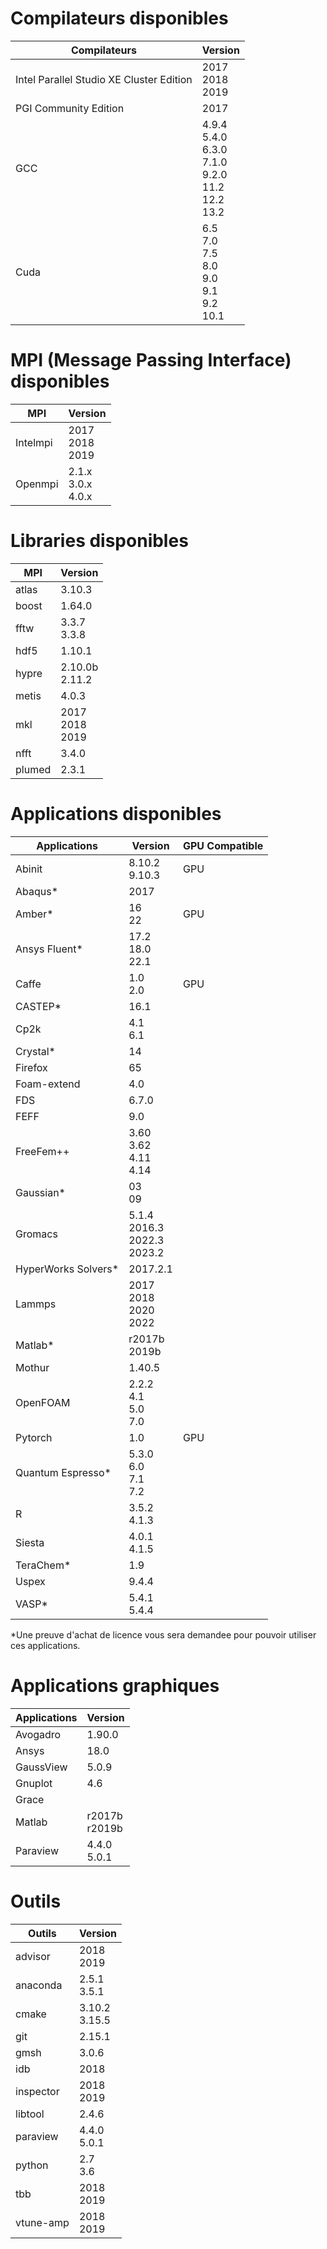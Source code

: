 # Compilateurs disponibles

| Compilateurs                             | Version                                                                         |
|------------------------------------------|---------------------------------------------------------------------------------|
| Intel Parallel Studio XE Cluster Edition | 2017 <br> 2018 <br> 2019                                                        |
| PGI Community Edition                    | 2017                                                                            |
| GCC                                      | 4.9.4 <br> 5.4.0 <br> 6.3.0 <br> 7.1.0 <br> 9.2.0 <br> 11.2 <br> 12.2 <br> 13.2 |
| Cuda                                     | 6.5 <br> 7.0 <br> 7.5 <br> 8.0 <br> 9.0 <br> 9.1 <br> 9.2 <br>10.1              |

# MPI (Message Passing Interface) disponibles

| MPI                  | Version                     |
|----------------------|-----------------------------|
| Intelmpi             | 2017 <br> 2018 <br> 2019    |
| Openmpi              | 2.1.x <br> 3.0.x <br> 4.0.x |

# Libraries disponibles

| MPI       | Version                  |
|-----------|--------------------------|
| atlas     | 3.10.3                   |
| boost     | 1.64.0                   |
| fftw      | 3.3.7 <br> 3.3.8         |
| hdf5      | 1.10.1                   |
| hypre     | 2.10.0b <br> 2.11.2      |
| metis     | 4.0.3                    |
| mkl       | 2017 <br> 2018 <br> 2019 |
| nfft      | 3.4.0                    |
| plumed    | 2.3.1                    |

#  Applications disponibles

| Applications         | Version                           | GPU Compatible |
|----------------------|-----------------------------------|----------------|
| Abinit               | 8.10.2 <br> 9.10.3                |      GPU       |
| Abaqus*              | 2017                              |                |
| Amber*               | 16 <br> 22                        |      GPU       |
| Ansys Fluent*        | 17.2 <br> 18.0 <br> 22.1          |                |
| Caffe                | 1.0 <br> 2.0                      |      GPU       | 
| CASTEP*              | 16.1                              |                |
| Cp2k                 | 4.1 <br> 6.1                      |                |
| Crystal*             | 14                                |                |
| Firefox              | 65                                |                |
| Foam-extend          | 4.0                               |                |
| FDS                  | 6.7.0                             |                |
| FEFF                 | 9.0                               |                |
| FreeFem++            | 3.60 <br> 3.62 <br> 4.11 <br> 4.14|                |
| Gaussian*            | 03 <br> 09                        |                |
| Gromacs              | 5.1.4 <br> 2016.3 <br> 2022.3 <br> 2023.2   |                |
| HyperWorks Solvers*  | 2017.2.1                          |                |
| Lammps               | 2017 <br> 2018 <br> 2020 <br> 2022|                |
| Matlab*              | r2017b <br> 2019b                 |                |
| Mothur               | 1.40.5                            |                |
| OpenFOAM             | 2.2.2 <br> 4.1 <br> 5.0 <br> 7.0  |                |
| Pytorch              | 1.0                               |      GPU       |
| Quantum Espresso*    | 5.3.0 <br> 6.0 <br> 7.1 <br> 7.2  |                |
| R                    | 3.5.2 <br> 4.1.3                  |                |
| Siesta               | 4.0.1 <br> 4.1.5                  |                |
| TeraChem*            | 1.9                               |                |
| Uspex                | 9.4.4                             |                |
| VASP*                | 5.4.1  <br> 5.4.4                 |                |

*Une preuve d'achat de licence vous sera demandee pour pouvoir utiliser ces applications.


# Applications graphiques

| Applications         |Version             |
|----------------------|--------------------|
| Avogadro             | 1.90.0             |
| Ansys                |  18.0              |
| GaussView            | 5.0.9              |
| Gnuplot              | 4.6                |
| Grace                |                    |
| Matlab               | r2017b <br> r2019b |
| Paraview             | 4.4.0  <br> 5.0.1  |

# Outils

| Outils               |Version             |
|----------------------|--------------------|
| advisor              | 2018 <br> 2019     |
| anaconda             | 2.5.1 <br> 3.5.1   |
| cmake                | 3.10.2 <br> 3.15.5 |
| git                  | 2.15.1             |
| gmsh                 | 3.0.6              |
| idb                  | 2018               |
| inspector            | 2018 <br> 2019     |
| libtool              | 2.4.6              |
| paraview             | 4.4.0 <br> 5.0.1   |
| python               | 2.7 <br> 3.6       |
| tbb                  | 2018 <br> 2019     |
| vtune-amp            | 2018 <br> 2019     |
